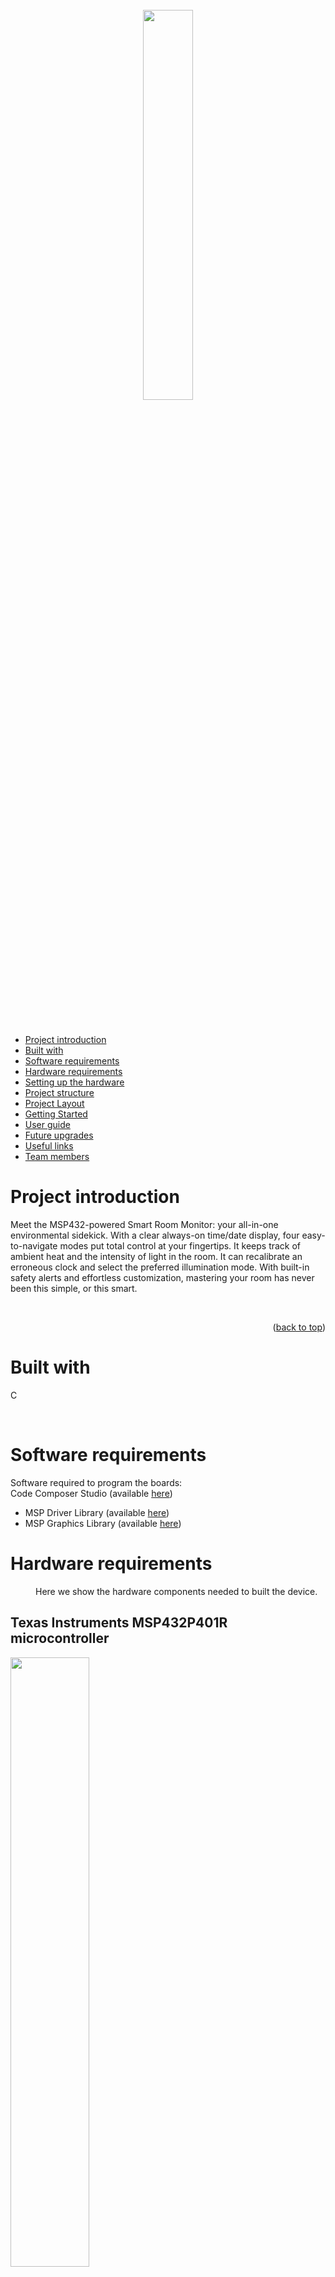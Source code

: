 <div id="readme_sls"></div>

<!--TITLE-->
<br />
<div align="center">

<!-- <h3 align="center">Smart Room Monitor</h3>-->
<img src=Docs/logo.png width=40%>

<br>


 <p align="center">
 
  <br />
  <br /><br />
  </p>
  </div> 

<!-- TABLE OF CONTENTS -->
- [Project introduction](#project-introduction)
- [Built with](#built-with)
- [Software requirements](#software-requirements)
- [Hardware requirements](#hardware-requirements)
- [Setting up the hardware](#setting-up-the-hardware)
- [Project structure](#project-structure)
- [Project Layout](#project-layout)
- [Getting Started](#getting-started)
- [User guide](#user-guide)
- [Future upgrades](#future-upgrades)
- [Useful links](#useful-links)
- [Team members](#team-members)


<!-- PROJECT INTRODUCTION -->
# Project introduction
Meet the MSP432-powered Smart Room Monitor: your all-in-one environmental sidekick. With a clear always-on time/date display, four easy-to-navigate modes put total control at your fingertips. It keeps track of ambient heat and the intensity of light in the room. It can recalibrate an erroneous clock and select the preferred illumination mode.
With built-in safety alerts and effortless customization, mastering your room has never been this simple, or this smart.


<br>


<p align="right">(<a href="#readme">back to top</a>)</p>

<!-- BUILT WITH -->
# Built with
C <br>  

<br>


# Software requirements
Software required to program the boards: <br>
Code Composer Studio (available [here](https://www.ti.com/tool/CCSTUDIO)) <br>
- MSP Driver Library (available [here](https://www.ti.com/tool/MSPDRIVERLIB)) <br>
- MSP Graphics Library (available [here](https://www.ti.com/tool/MSP-GRLIB)) <br>
</p>


# Hardware requirements
<p style="margin-left: 40px;">Here we show the hardware components needed to built the device. 

## Texas Instruments MSP432P401R microcontroller
<img src=Docs/MSP432-Board.jpg width="50%"> <br><br>
The Texas Instruments MSP432P401R is a 32-bit microcontroller designed for embedded applications. It is built around the ARM Cortex-M4F Core and it supports low-power applications that require increased CPU speed, memory, analog, and 32-bit performance. It features a system clock speed of up to 48 MHz and includes 256 KB of flash memory, 64 KB of SRAM and 32 KB of ROM preloaded with SimpleLink MSP432 SDK libraries. The microcontroller offers a rich set of peripherals: there are four 16-bit timers with capture, compare or PWM modes, two 32-bit timers and a real-time clock (RTC). In particular, we used in our project the RTC to show the exact time and date on the display. This topic will be discussed in the next sections. For communication, it supports up to eight serial channels, including I²C, SPI and UART.



## BOOSTXL-EDUMKII Educational BoosterPack <br>
<img src=Docs/boosterpack.jpg width="50%"> <br><br>
The BOOSTXL-EDUMKII Educational BoosterPack is a plug-in module that offers various analog and digital inputs and outputs. The module also includes an analog joystick, environmental and motion sensors, RGB LED, a microphone, buzzer, color LCD display and more. In our project we used: <br>
### TI OPT3001 light sensor
It's a digital ambient light sensor. It measures the intensity of light (visible by the human eye) present in the room. The measurement can go from 0.01 lux to 83k lux. We used the sensor to module the color of the LED.
<br>
 ### TI TMP006 temperature sensor 
It's a digital infrared thermopile contactless temperature sensor that measures the temperature of an object without being in direct contact. It is specified to operate from -40°C to +125°C. We used it to measure the temperature in the room.
<br>
### Kionix KXTC9-2050 accelerometer
It's a 3-axis analog accelerometer that measures g-forces. If the board moves along the axes, the analog signal generated will change. The full-scale output range is of +/-2g (19.6 m/s^2). The sensing is based on the principle of a differential capacitance arising from acceleration-induced motion of the sense element. We used this accelerometer to detect earthquakes and to generate an alarm message.
<br>
### Cree CLV1A-FKB RGB multicolor LED
It can output an high intensity light of any color by mixing red, green and blue. To achieve a specific color, each color channel can be individually modified by pulse width modulation (PWM). In our project is the main light source of the room.
<br>
### CUI CEM-1203(42) piezo buzzer
This piezo buzzer can play various frequencies based on the provided PWM signal. We used it as the audible alarm signal.
<br>
### Color 128x128 TFT LCD display
This small display packs 128x128 full-color pixels into one square inch of active display area. It updates up to 20 frames per second. It has a color depth of 262k colors and a contrast ratio of 350. It displays the main menu.
<br>
### ITEAD studio IM130330001 2-axis joystick with pushbutton
It's composed of two potentiometers, one for each axis. The select button is present and is actuated when the joystick is pressed down. We used the joystick mainly for the select button, to choose various options in the menu.
<br>
### User push buttons 
They are connected to pullup resistors that drive the pin low if the buttons are pressed. We are used to scroll the menu or to change the time of the clock. 
<br>


## HC-SR501 PIR Sensor <br>
<img src=Docs/pir.png width="30%"> <br><br>
The HC-SR501 PIR is a motion detector module. It senses infrared radiation changes in the environment. In our case, the radiation of human body heat is interpreted as motion. When motion is detected, it outputs a digital signal HIGH (3.3V), otherwise it stays LOW. The detection range can be adjusted between 3 to 7 meters. Also the delay time can be adjusted from 5 seconds to 5 minutes.The sensor operates on 5V but can handle a voltage range of 5V to 20V, and it consumes very little power, around 50 microamps when idle. We connected the PIR to pin P6.4 using a breadboard and some cables.



</p>

<p align="right">(<a href="#readme">back to top</a>)</p>

<!-- SETTING UP THE HARDWARE -->
# Setting up the hardware

<img src=Docs/EMBEDDED.png width="70%">

First, we insert the BoosterPack into the MSP432, ensuring every pin is correctly aligned. Then we connect the MSP432 to the PC using a USB-A to Micro USB cable.
To connect the PIR sensor to the board, we used male-to-female jumper wires and a breadboard. Following the motion sensor's datasheet, we wired the VCC to the board's 5V pin, GND to the board's ground and the DATA to pin P6.4. 

<br>

<p align="right">(<a href="#readme">back to top</a>)</p>

<!-- PROJECT STRUCTURE -->
# Project structure
The main menu, continuously displaying time and date, provides access to all system functions:
<br>
<img src=Docs/menuDisplay.jpg width=30%>
<br>

### Temperature
Displays the current ambient temperature. 
<br>
<img src=Docs/tempDisplay.jpg width=30%>
<br>

### Light
Reports the current light intensity in lux, enabling precise monitoring of ambient lighting conditions.
<br>
<img src=Docs/luxDisplay.jpg width=30%>
<br>

### Change Time
Allows manual adjustment of the real-time clock to compensate for drift, Daylight Saving Time shifts, or initial configuration. Dedicated buttons increment and decrement hours, minutes, day, month, and year; pressing SELECT confirms the updated time/date. 
<br>
<img src=Docs/editDisplay.jpg width=30%>
<br>

### LED
Controls the onboard RGB LED. In "Auto" mode, the LED color dynamically maps to measured illuminance. For a low lux value, we have a warm yellow, for high lux, a cool white. The user can also select one of several fixed color outputs: blue, green, red, or cold white.
<br>
<img src=Docs/ledDisplay.jpg width=30%>
<br>

If the temperature exceeds a predefined high or low thresholds (+40°C and 15°C), or if the onboard accelerometer detects significant motion (for example an earthquake), the system activates a visual alert and an audible alarm (buzzer). In the event of an over‑temperature emergency, the LED will glow bright red. If the temperature falls below 15 degrees celsius, the LED will be of a cool blue. If seismic activity is detected, the LED will switch to a yellow‑green color to indicate an earthquake alert. We need to press SELECT to acknowledge and silence the alarm.
<br>
<img src=Docs/errDisplay.jpg width=30%>
<br>
Each function is accessed via the tactile buttons on the BoosterPack MKII, ensuring intuitive navigation and reliable operation in a compact embedded system.


<p align="right">(<a href="#readme">back to top</a>)</p>


<!-- PROJECT LAYOUT -->
# Project Layout

```
├───docs
├───SmartRoomController_v1
    ├───LcdDriver
    ├───Sensors
    │   ├───accelerometer
    │   ├───buzzer
    │   ├───display
    │   ├───led
    │   ├───lightSensor
    │   ├───menu
    │   ├───pir
    │   ├───rtc
    │   └───temperature
    ├───images
    │   ├───lampadina
    │   ├───logoSRM
    │   ├───rgbimage
    │   └───termometro_8bit
    └───targetConfig

```

<p align="right">(<a href="#readme">back to top</a>)</p>



<!-- come includere librerie e far andare progetto -->
# Getting Started

Place the TI driverlib `source` folder inside the `driverlib` folder like this:

> You can download the driverlib folder
> from [here](https://drive.google.com/file/d/1_5TsECed3wNJpIpllxYYdD06aFbkk7Fc/view)

Open the folder `SmartRoomCOntroller_v1` in CCS.

The project includes are already set up to include the driverlib folder, you should be able to build the project without any additional setup.

ARM compiler include options: `${PROJECT_ROOT}/../driverlib/source`

ARM linker file search path options: `${PROJECT_ROOT}/../driverlib/source/ti/devices/msp432p4xx/driverlib/ccs/msp432p4xx_driverlib.lib`
`${PROJECT_ROOT}/../driverlib/source\ti\grlib\lib\ccs\m4f\grlib.a`

To burn and run the project, use the CCS GUI 
User's guide available [here](https://softwaredl.ti.com/ccs/esd/documents/users_guide_ccs_20.0.0/index.html)


<br>

<p align="right">(<a href="#readme">back to top</a>)</p>

<!-- USER GUIDE -->
# User guide

The user interface is designed to be highly intuitive and user-friendly. 
Navigate the menu using the two tactile buttons on the right side of the BoosterPack MKII: press the lower button to scroll down, the upper button to scroll up. Press the joystick's SELECT button to confirm the chosen menu function. Once in, if the button SELECT is pressed again you can return to the main menu. In the event that an alarm is triggered, due to temperature conditions, the red LED will light up and the buzzer will sound. Once you have addressed the underlying issue, press SELECT one more time to silence the buzzer and turn off the red LED, restoring the system to normal operation.



<p align="right">(<a href="#readme">back to top</a>)</p>



<!-- FUTURE UPGRADES -->
# Future upgrades

### 1. Onboard Battery Backup  
Adding a rechargeable Li‑ion or Li‑Po battery and a power‑path management circuit can lead to autonomous operation without a constant PC connection.  Also uninterrupted real‑time clock (RTC) and settings retention through power loss or optional low‑battery warning routine can be implemented.  

### 2. Configurable PIR Hold‑Time in Firmware  
If we move “HIGH” hold‑time configuration from hardware trimmers into a firmware parameter (for example 5–30 seconds) we can create precise, software‑driven control of motion-detection duration.

### 3. ESP‑Powered Remote Connectivity  
An ESP32/ESP8266 module can be integrated to host a web server and expose RESTful APIs. This way, we can have mobile or desktop access for real‑time control and alerts and enhance user comfort and security.
Some examples of features that can be added are: 
  - Web‑based dashboard (for monitor conditions and change settings)  
  - SSL/TLS encryption and user authentication  
  - Push notifications via MQTT or Firebase  


<br>

<p align="right">(<a href="#readme">back to top</a>)</p>

<!-- USEFUL LINKS -->
# Useful links
- [Video presentation]()
- [Presentation](Docs/Pptx/Smart-Room-Monitor.pptx)
- [Pdf presentation](Docs/Pptx/Smart-Room-Monitor.pdf)

<p align="right">(<a href="#readme">back to top</a>)</p>


<!-- TEAM MEMBERS -->
# Team members
Every team member worked together and is responsible for the whole project.
- Elisa Raffaella Sterpu (elisa.sterpu@studenti.unitn.it)
- Mattia Bernabè (mattia.bernabe@studenti.unitn.it)
- Stefano Corelli (stefano.corelli@studenti.unitn.it)
- Nicolas Venturi (nicolas.venturi@studenti.unitn.it)

<p align="right">(<a href="#readme">back to top</a>)</p>
